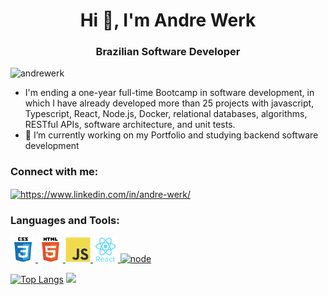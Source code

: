<h1 align="center">Hi 👋, I'm Andre Werk</h1>
<h3 align="center">Brazilian Software Developer</h3>

<p align="left"> <img src="https://komarev.com/ghpvc/?username=andrewerk&label=Profile%20views&color=0e75b6&style=flat" alt="andrewerk" /> </p>

- I'm ending a one-year full-time Bootcamp in software development, in which I have already developed more than 25 projects with javascript, Typescript, React, Node.js, Docker, relational databases, algorithms, RESTful APIs, software architecture, and unit tests.
- 🔭 I’m currently working on my Portfolio and studying backend software development

<h3 align="left">Connect with me:</h3>
<p align="left">
<a href="https://linkedin.com/in/https://www.linkedin.com/in/andre-werk/" target="blank"><img align="center" src="https://raw.githubusercontent.com/rahuldkjain/github-profile-readme-generator/master/src/images/icons/Social/linked-in-alt.svg" alt="https://www.linkedin.com/in/andre-werk/" height="30" width="40" /></a>
</p>

<h3 align="left">Languages and Tools:</h3>
<p align="left"> <a href="https://www.w3schools.com/css/" target="_blank" rel="noreferrer"> <img src="https://raw.githubusercontent.com/devicons/devicon/master/icons/css3/css3-original-wordmark.svg" alt="css3" width="40" height="40"/> </a> <a href="https://www.w3.org/html/" target="_blank" rel="noreferrer"> <img src="https://raw.githubusercontent.com/devicons/devicon/master/icons/html5/html5-original-wordmark.svg" alt="html5" width="40" height="40"/> </a> <a href="https://developer.mozilla.org/en-US/docs/Web/JavaScript" target="_blank" rel="noreferrer"> <img src="https://raw.githubusercontent.com/devicons/devicon/master/icons/javascript/javascript-original.svg" alt="javascript" width="40" height="40"/> </a> <a href="https://reactjs.org/" target="_blank" rel="noreferrer"> <img src="https://raw.githubusercontent.com/devicons/devicon/master/icons/react/react-original-wordmark.svg" alt="react" width="40" height="40"/> </a>
<a href="https://nodejs.org/en/" target="_blank" rel="noreferrer"> <img src="https://cdn.worldvectorlogo.com/logos/nodejs.svg" alt="node" width="40" height="40"/> </a>
</p>

[![Top Langs](https://github-readme-stats.vercel.app/api/top-langs/?username=andrewerk)](https://github.com/anuraghazra/github-readme-stats)
<img src="{https://github-readme-stats.vercel.app/api?username=andrewerk}" />
